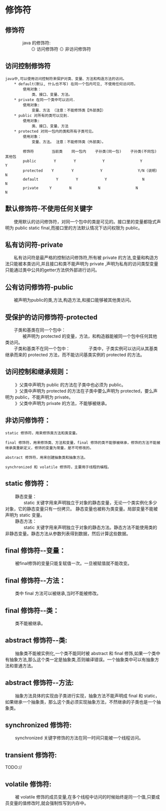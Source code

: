 # 修饰符

## 修饰符

    java 的修饰符:  
      ⊙ 访问修饰符 ⊙ 非访问修饰符

## 访问控制修饰符

```text
java中,可以使用访问控制符来保护对类、变量、方法和构造方法的访问。
    * default(默认, 什么也不写) 在同一个包内可见, 不使用任何访问符。
        使用对象：
            类、接口、变量、方法。
    * private 在同一个类中可以访问.
        使用对象:
            变量、方法 （注意：不能修饰类【外部类】）
    * public 对所有的类可以见到.
        使用对象:
            类、接口、变量、方法
    * protected 对同一包内的类和所有子类可见。
        使用对象：
            变量、方法。 注意：不能修饰类（外部类）。

        修饰符        当前类    同一包内    子孙类(同一包)    子孙类(不同包)    其他包
        public        Y        Y            Y                Y              Y
        protected    Y        Y            Y                Y/N（说明）       N
        default        Y        Y            Y                N              N
        private     Y        N            N                N              N
```

## 默认修饰符-不使用任何关键字

  使用默认的访问修饰符，对同一个包中的类是可见的。接口里的变量都隐式声明为 public static final,而接口里的方法默认情况下访问权限为 public。

## 私有访问符-private

  私有访问符是最严格的控制访问修饰符,所有被 private 的方法,变量和构造方法只能被本类访问,并且接口和类不能声明为 private ,声明为私有的访问类型变量只能通过类中公共的getter方法供外部进行访问。

## 公有访问修饰符-public

  被声明为public的类,方法,构造方法,和接口能够被其他类访问。

## 受保护的访问修饰符-protected

  子类和基类在同一个包中：  
    被声明为 protected 的变量，方法，和构造器能被同一个包中任何其他类访问。  
  子类和基类不在同一个包中：     子类中，子类实例可以访问从其基类继承而来的 protected 方法，而不能访问基类实例的 protected 的方法。

## 访问控制和继承规则：

   》父类中声明为 public 的方法在子类中也必须为 public。  
   》父类中声明为 protected 的方法在子类中要么声明为 protected，要么声明为 public，不能声明为 private。  
   》父类中声明为 private 的方法，不能够被继承。

## 非访问修饰符：

```text
static 修饰符，用来修饰类方法和类变量。

final 修饰符，用来修饰类、方法和变量，final 修饰的类不能够被继承，修饰的方法不能被继承类重新定义，修饰的变量为常量，是不可修改的。

abstract 修饰符，用来创建抽象类和抽象方法。

synchronized 和 volatile 修饰符，主要用于线程的编程。
```

## static 修饰符：

   静态变量：  
     static 关键字用来声明独立于对象的静态变量，无论一个类实例化多少对象，它的静态变量只有一份拷贝。 静态变量也被称为类变量。局部变量不能被声明为 static 变量。  
   静态方法：  
     static 关键字用来声明独立于对象的静态方法。静态方法不能使用类的非静态变量。静态方法从参数列表得到数据，然后计算这些数据。

## final 修饰符--变量：

   被final修饰的变量只能复赋值一次。一旦被赋值就不能改变。

## final 修饰符--方法：

   类中 final 方法可以被继承,当时不能被修改。

## final 修饰符--类：

   类不能被继承。

## abstract 修饰符--类:

   抽象类不能被实例化,一个类不能同时被 abstract 和 final 修饰,如果一个类中有抽象方法,那么这个类一定是抽象类,否则编译错误。一个抽象类中可以有抽象方法和普通方法。

## abstract 修饰符--方法:

   抽象方法具体的实现由子类进行实现，抽象方法不能声明成 final 和 static，如果继承一个抽象类，那么这个类必须实现抽象方法，不然继承的子类也是一个抽象类。

## synchronized 修饰符:

   synchronized 关键字修饰的方法在同一时间只能被一个线程访问。

## transient 修饰符:

TODO://

## volatile 修饰符:

   被 volatile 修饰的成员变量,在多个线程中访问的时候始终是同一个值,只要成员变量的值修改时,就会强制性写到内存中。

